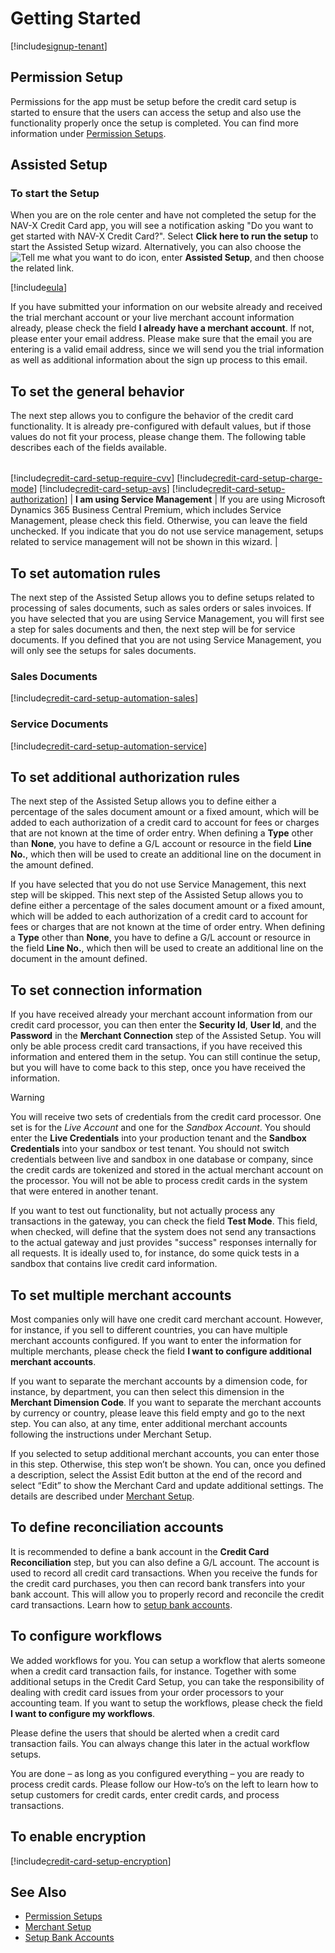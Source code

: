 # Getting Started

[!include[signup-tenant](includes/signup-tenant.md)]

## Permission Setup

Permissions for the app must be setup before the credit card setup is started to ensure that the users can access the setup and also use the functionality properly once the setup is completed. You can find more information under [Permission Setups](permission-setups.md).

## Assisted Setup

### To start the Setup

When you are on the role center and have not completed the setup for the NAV-X Credit Card app, you will see a notification asking "Do you want to get started with NAV-X Credit Card?". Select **Click here to run the setup** to start the Assisted Setup wizard. Alternatively, you can also choose the ![Tell me what you want to do](/images/magnifying-glass.gif) icon, enter **Assisted Setup**, and then choose the related link.

[!include[eula](../includes/eula.md)]

If you have submitted your information on our website already and received the trial merchant account or your live merchant account information already, please check the field **I already have a merchant account**. If not, please enter your email address. Please make sure that the email you are entering is a valid email address, since we will send you the trial information as well as additional information about the sign up process to this email.

## To set the general behavior

The next step allows you to configure the behavior of the credit card functionality. It is already pre-configured with default values, but if those values do not fit your process, please change them. The following table describes each of the fields available.

|                                               |                                                                                                           |
|-----------------------------------------------|-----------------------------------------------------------------------------------------------------------|
[!include[credit-card-setup-require-cvv](includes/credit-card-setup-require-cvv.md)]
[!include[credit-card-setup-charge-mode](includes/credit-card-setup-charge-mode.md)]
[!include[credit-card-setup-avs](includes/credit-card-setup-avs.md)]
[!include[credit-card-setup-authorization](includes/credit-card-setup-authorization.md)]
| **I am using Service Management**             | If you are using Microsoft Dynamics 365 Business Central Premium, which includes Service Management, please check this field. Otherwise, you can leave the field unchecked. If you indicate that you do not use service management, setups related to service management will not be shown in this wizard. |

## To set automation rules

The next step of the Assisted Setup allows you to define setups related to processing of sales documents, such as sales orders or sales invoices. If you have selected that you are using Service Management, you will first see a step for sales documents and then, the next step will be for service documents. If you defined that you are not using Service Management, you will only see the setups for sales documents.

### Sales Documents

[!include[credit-card-setup-automation-sales](includes/credit-card-setup-automation-sales.md)]

### Service Documents

[!include[credit-card-setup-automation-service](includes/credit-card-setup-automation-service.md)]

## To set additional authorization rules

The next step of the Assisted Setup allows you to define either a percentage of the sales document amount or a fixed amount, which will be added to each authorization of a credit card to account for fees or charges that are not known at the time of order entry. When defining a **Type** other than **None**, you have to define a G/L account or resource in the field **Line No.**, which then will be used to create an additional line on the document in the amount defined.

If you have selected that you do not use Service Management, this next step will be skipped. This next step of the Assisted Setup allows you to define either a percentage of the sales document amount or a fixed amount, which will be added to each authorization of a credit card to account for fees or charges that are not known at the time of order entry. When defining a **Type** other than **None**, you have to define a G/L account or resource in the field **Line No.**, which then will be used to create an additional line on the document in the amount defined.

## To set connection information

If you have received already your merchant account information from our credit card processor, you can then enter the **Security Id**, **User Id**, and the **Password** in the **Merchant Connection** step of the Assisted Setup. You will only be able process credit card transactions, if you have received this information and entered them in the setup. You can still continue the setup, but you will have to come back to this step, once you have received the information.

> [!WARNING]
> You will receive two sets of credentials from the credit card processor. One set is for the *Live Account* and one for the *Sandbox Account*. You should enter the **Live Credentials** into your production tenant and the **Sandbox Credentials** into your sandbox or test tenant. You should not switch credentials between live and sandbox in one database or company, since the credit cards are tokenized and stored in the actual merchant account on the processor. You will not be able to process credit cards in the system that were entered in another tenant.

If you want to test out functionality, but not actually process any transactions in the gateway, you can check the field **Test Mode**. This field, when checked, will define that the system does not send any transactions to the actual gateway and just provides "success" responses internally for all requests. It is ideally used to, for instance, do some quick tests in a sandbox that contains live credit card information.

## To set multiple merchant accounts

Most companies only will have one credit card merchant account. However, for instance, if you sell to different countries, you can have multiple merchant accounts configured. If you want to enter the information for multiple merchants, please check the field **I want to configure additional merchant accounts**.

If you want to separate the merchant accounts by a dimension code, for instance, by department, you can then select this dimension in the **Merchant Dimension Code**. If you want to separate the merchant accounts by currency or country, please leave this field empty and go to the next step.
You can also, at any time, enter additional merchant accounts following the instructions under Merchant Setup.

If you selected to setup additional merchant accounts, you can enter those in this step. Otherwise, this step won’t be shown. You can, once you defined a description, select the Assist Edit button at the end of the record and select “Edit” to show the Merchant Card and update additional settings. The details are described under [Merchant Setup](merchant-setup.md).

## To define reconciliation accounts

It is recommended to define a bank account in the **Credit Card Reconciliation** step, but you can also define a G/L account. The account is used to record all credit card transactions. When you receive the funds for the credit card purchases, you then can record bank transfers into your bank account. This will allow you to properly record and reconcile the credit card transactions. Learn how to  [setup bank accounts](https://docs.microsoft.com/en-US/dynamics365/business-central/bank-how-setup-bank-accounts).

## To configure workflows

We added workflows for you. You can setup a workflow that alerts someone when a credit card transaction fails, for instance. Together with some additional setups in the Credit Card Setup, you can take the responsibility of dealing with credit card issues from your order processors to your accounting team.
If you want to setup the workflows, please check the field **I want to configure my workflows**.

Please define the users that should be alerted when a credit card transaction fails. You can always change this later in the actual workflow setups.

You are done – as long as you configured everything – you are ready to process credit cards. Please follow our How-to’s on the left to learn how to setup customers for credit cards, enter credit cards, and process transactions.

## To enable encryption

[!include[credit-card-setup-encryption](includes/credit-card-setup-encryption.md)]

## See Also

- [Permission Setups](permission-setups.md)
- [Merchant Setup](merchant-setup.md)
- [Setup Bank Accounts](https://docs.microsoft.com/en-US/dynamics365/business-central/bank-how-setup-bank-accounts)
